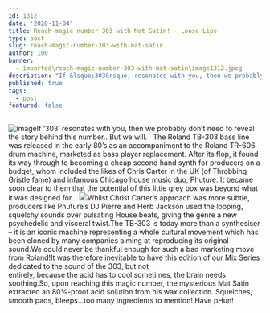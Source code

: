 ```yaml
---
id: 1312
date: '2020-11-04'
title: Reach magic number 303 with Mat Satin! - Loose Lips
type: post
slug: reach-magic-number-303-with-mat-satin
author: 100
banner:
  - imported\reach-magic-number-303-with-mat-satin\image1312.jpeg
description: "If &lsquo;303&rsquo; resonates with you, then we probably don&rsquo;t need to reveal the story behind this number..\L But we will. \L\LThe Roland TB-303 bass line was released in the early 80&rsquo;s as an accompaniment to the Roland TR-606 drum machine, marketed as bass player replacement. After its flop, it found its way through to becoming [...]Read More..."
published: true
tags:
  - post
featured: false
---
```

![image](../imported\reach-magic-number-303-with-mat-satin\image1312.jpeg)If ‘303’ resonates with you, then we probably don’t need to reveal the story behind this number.. But we will.   The Roland TB-303 bass line was released in the early 80’s as an accompaniment to the Roland TR-606 drum machine, marketed as bass player replacement. After its flop, it found its way through to becoming a cheap second hand synth for producers on a budget, whom included the likes of Chris Carter in the UK (of Throbbing Gristle fame) and infamous Chicago house music duo, Phuture. It became soon clear to them that the potential of this little grey box was beyond what it was designed for… ![](/wp-content/uploads/live/img/wysiwyg/5fa2c1c32ba25.jpg)Whilst Christ Carter’s approach was more subtle, producers like Phuture’s DJ Pierre and Herb Jackson used the looping, squelchy sounds over pulsating House beats, giving the genre a new psychedelic and visceral twist.The TB-303 is today more than a synthesiser – it is an iconic machine representing a whole cultural movement which has been cloned by many companies aiming at reproducing its original sound.We could never be thankful enough for such a bad marketing move from Roland!It was therefore inevitable to have this edition of our Mix Series dedicated to the sound of the 303, but not  
entirely, because the acid has to cool sometimes, the brain needs soothing.So, upon reaching this magic number, the mysterious Mat Satin extracted an 80%-proof acid solution from his wax collection. Squelches, smooth pads, bleeps…too many ingredients to mention! Have pHun!